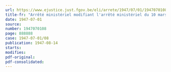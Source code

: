 ```yaml
---
url: https://www.ejustice.just.fgov.be/eli/arrete/1947/07/01/1947070108/justel
title-fr: "Arrêté ministériel modifiant l'arrêté ministériel du 10 mars 1947, réadaptant les prix de l'énergie électrique"
date: 1947-07-01
source:
number: 1947070108
page: 888888
case: 1947-07-01/08
publication: 1947-08-14
starts:
modifies:
pdf-original:
pdf-consolidated:
---
```


